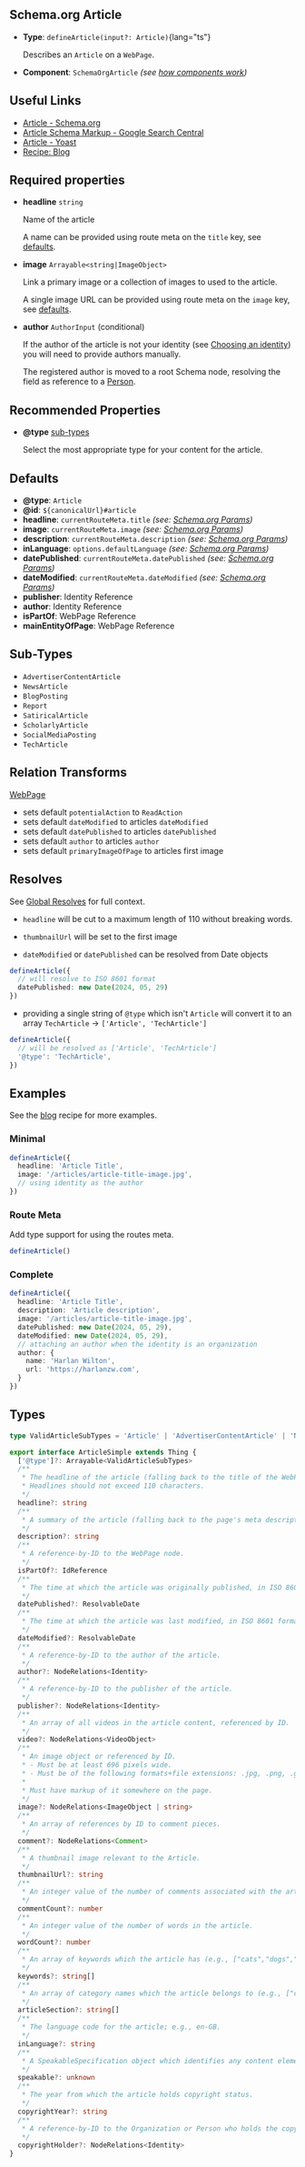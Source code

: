 ## Schema.org Article

- **Type**: `defineArticle(input?: Article)`{lang="ts"}

  Describes an `Article` on a `WebPage`.

- **Component**: `SchemaOrgArticle` _(see [how components work](/schema-org/getting-started/vue-components))_

## Useful Links

- [Article - Schema.org](https://schema.org/Article)
- [Article Schema Markup - Google Search Central](https://developers.google.com/search/docs/advanced/structured-data/article)
- [Article - Yoast](https://developer.yoast.com/features/schema/pieces/article)
- [Recipe: Blog](/schema-org/recipes/blog)

## Required properties

- **headline** `string`

  Name of the article

  A name can be provided using route meta on the `title` key, see [defaults](#defaults).

- **image** `Arrayable<string|ImageObject>`

  Link a primary image or a collection of images to used to the article.

  A single image URL can be provided using route meta on the `image` key, see [defaults](#defaults).

- **author** `AuthorInput` (conditional)

  If the author of the article is not your identity (see [Choosing an identity](/schema-org/recipes/identity)) you will need to provide authors
  manually.

  The registered author is moved to a root Schema node, resolving the field as reference to a [Person](/schema-org/schema/person).

## Recommended Properties

- **@type** [sub-types](#sub-types)

  Select the most appropriate type for your content for the article.

## Defaults

- **@type**: `Article`
- **@id**: `${canonicalUrl}#article`
- **headline**: `currentRouteMeta.title` _(see: [Schema.org Params](/guide/getting-started/params))_
- **image**: `currentRouteMeta.image` _(see: [Schema.org Params](/guide/getting-started/params))_
- **description**: `currentRouteMeta.description` _(see: [Schema.org Params](/guide/getting-started/params))_
- **inLanguage**: `options.defaultLanguage` _(see: [Schema.org Params](/schema-org/getting-started/params))_
- **datePublished**: `currentRouteMeta.datePublished` _(see: [Schema.org Params](/guide/getting-started/params))_
- **dateModified**: `currentRouteMeta.dateModified` _(see: [Schema.org Params](/guide/getting-started/params))_
- **publisher**: Identity Reference
- **author**: Identity Reference
- **isPartOf**: WebPage Reference
- **mainEntityOfPage**: WebPage Reference

## Sub-Types

- `AdvertiserContentArticle`
- `NewsArticle`
- `BlogPosting`
- `Report`
- `SatiricalArticle`
- `ScholarlyArticle`
- `SocialMediaPosting`
- `TechArticle`

## Relation Transforms

[WebPage](/schema-org/schema/webpage)

- sets default `potentialAction` to `ReadAction`
- sets default `dateModified` to articles `dateModified`
- sets default `datePublished` to articles `datePublished`
- sets default `author` to articles `author`
- sets default `primaryImageOfPage` to articles first image

## Resolves

See [Global Resolves](/guide/getting-started/how-it-works#global-resolves) for full context.

- `headline` will be cut to a maximum length of 110 without breaking words.

- `thumbnailUrl` will be set to the first image

- `dateModified` or `datePublished` can be resolved from Date objects

```ts
defineArticle({
  // will resolve to ISO 8601 format
  datePublished: new Date(2024, 05, 29)
})
```

- providing a single string of `@type` which isn't `Article` will convert it to an array `TechArticle` -> `['Article', 'TechArticle']`

```ts
defineArticle({
  // will be resolved as ['Article', 'TechArticle']
  '@type': 'TechArticle',
})
```

## Examples

See the [blog](/schema-org/recipes/blog) recipe for more examples.

### Minimal

```ts
defineArticle({
  headline: 'Article Title',
  image: '/articles/article-title-image.jpg',
  // using identity as the author
})
```

### Route Meta

Add type support for using the routes meta.

```ts
defineArticle()
```

### Complete

```ts
defineArticle({
  headline: 'Article Title',
  description: 'Article description',
  image: '/articles/article-title-image.jpg',
  datePublished: new Date(2024, 05, 29),
  dateModified: new Date(2024, 05, 29),
  // attaching an author when the identity is an organization
  author: {
    name: 'Harlan Wilton',
    url: 'https://harlanzw.com',
  }
})
```

## Types

```ts
type ValidArticleSubTypes = 'Article' | 'AdvertiserContentArticle' | 'NewsArticle' | 'Report' | 'SatiricalArticle' | 'ScholarlyArticle' | 'SocialMediaPosting' | 'TechArticle'

export interface ArticleSimple extends Thing {
  ['@type']?: Arrayable<ValidArticleSubTypes>
  /**
   * The headline of the article (falling back to the title of the WebPage).
   * Headlines should not exceed 110 characters.
   */
  headline?: string
  /**
   * A summary of the article (falling back to the page's meta description content).
   */
  description?: string
  /**
   * A reference-by-ID to the WebPage node.
   */
  isPartOf?: IdReference
  /**
   * The time at which the article was originally published, in ISO 8601 format; e.g., 2015-10-31T16:10:29+00:00.
   */
  datePublished?: ResolvableDate
  /**
   * The time at which the article was last modified, in ISO 8601 format; e.g., 2015-10-31T16:10:29+00:00.
   */
  dateModified?: ResolvableDate
  /**
   * A reference-by-ID to the author of the article.
   */
  author?: NodeRelations<Identity>
  /**
   * A reference-by-ID to the publisher of the article.
   */
  publisher?: NodeRelations<Identity>
  /**
   * An array of all videos in the article content, referenced by ID.
   */
  video?: NodeRelations<VideoObject>
  /**
   * An image object or referenced by ID.
   * - Must be at least 696 pixels wide.
   * - Must be of the following formats+file extensions: .jpg, .png, .gif ,or .webp.
   *
   * Must have markup of it somewhere on the page.
   */
  image?: NodeRelations<ImageObject | string>
  /**
   * An array of references by ID to comment pieces.
   */
  comment?: NodeRelations<Comment>
  /**
   * A thumbnail image relevant to the Article.
   */
  thumbnailUrl?: string
  /**
   * An integer value of the number of comments associated with the article.
   */
  commentCount?: number
  /**
   * An integer value of the number of words in the article.
   */
  wordCount?: number
  /**
   * An array of keywords which the article has (e.g., ["cats","dogs","cake"]).
   */
  keywords?: string[]
  /**
   * An array of category names which the article belongs to (e.g., ["cats","dogs","cake"]).
   */
  articleSection?: string[]
  /**
   * The language code for the article; e.g., en-GB.
   */
  inLanguage?: string
  /**
   * A SpeakableSpecification object which identifies any content elements suitable for spoken results.
   */
  speakable?: unknown
  /**
   * The year from which the article holds copyright status.
   */
  copyrightYear?: string
  /**
   * A reference-by-ID to the Organization or Person who holds the copyright.
   */
  copyrightHolder?: NodeRelations<Identity>
}
```
